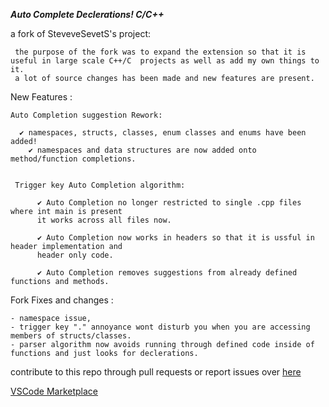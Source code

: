 ***Auto Complete Declerations! C/C++***
  
  a fork of SteveveSevetS's project:
  
     the purpose of the fork was to expand the extension so that it is useful in large scale C++/C  projects as well as add my own things to it.
     a lot of source changes has been made and new features are present.
  
  New Features : 

    Auto Completion suggestion Rework:
    
      ✔️ namespaces, structs, classes, enum classes and enums have been added!
        ✔️ namespaces and data structures are now added onto method/function completions.
          
        
     Trigger key Auto Completion algorithm:
  
          ✔️ Auto Completion no longer restricted to single .cpp files where int main is present
          it works across all files now.
  
          ✔️ Auto Completion now works in headers so that it is ussful in header implementation and
          header only code.

          ✔️ Auto Completion removes suggestions from already defined functions and methods.
          
    

      
      
    
  Fork Fixes and changes :  
  
    - namespace issue, 
    - trigger key "." annoyance wont disturb you when you are accessing members of structs/classes.
    - parser algorithm now avoids running through defined code inside of functions and just looks for declerations.


contribute to this repo through pull requests or report issues  over [here](https://github.com/copelands-forks/autocomplete-c-cpp-declerations/)

[VSCode Marketplace](https://marketplace.visualstudio.com/items?itemName=jordanpetak.autocomplete-c-cpp-declerations)
